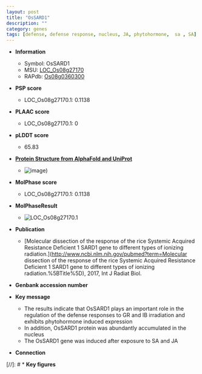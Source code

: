 ```yaml
---
layout: post
title: "OsSARD1"
description: ""
category: genes
tags: [defense, defense response, nucleus, JA, phytohormone,  sa , SA]
---
```


* **Information**  
    + Symbol: OsSARD1  
    + MSU: [LOC_Os08g27170](http://rice.plantbiology.msu.edu/cgi-bin/ORF_infopage.cgi?orf=LOC_Os08g27170)  
    + RAPdb: [Os08g0360300](http://rapdb.dna.affrc.go.jp/viewer/gbrowse_details/irgsp1?name=Os08g0360300)  

* **PSP score**  
    + LOC_Os08g27170.1: 0.1138 

* **PLAAC score**  
    + LOC_Os08g27170.1: 0 

* **pLDDT score**
    + 65.83

* **[Protein Structure from AlphaFold and UniProt](https://www.uniprot.org/uniprotkb/Q6YYA1/entry#structure)**
    + ![image](https://ricepsp.github.io/images/Q6/AF-Q6YYA1-F1.png))

* **MolPhase score**
    + LOC_Os08g27170.1: 0.1138

* **MolPhaseResult**
    + ![LOC_Os08g27170.1](https://ricepsp.github.io/pictures/LOC_Os08g/LOC_Os08g27170.1.png)

* **Publication**  
    + [Molecular dissection of the response of the rice Systemic Acquired Resistance Deficient 1 SARD1 gene to different types of ionizing radiation.](http://www.ncbi.nlm.nih.gov/pubmed?term=Molecular dissection of the response of the rice Systemic Acquired Resistance Deficient 1 SARD1 gene to different types of ionizing radiation.%5BTitle%5D), 2017, Int J Radiat Biol.

* **Genbank accession number**  

* **Key message**  
    + The results indicate that OsSARD1 plays an important role in the regulation of the defense responses to GR and IB irradiation and exhibits phytohormone induced expression
    + In addition, OsSARD1 protein was abundantly accumulated in the nucleus
    + The OsSARD1 gene was induced after exposure to SA and JA

* **Connection**  

[//]: # * **Key figures**  


